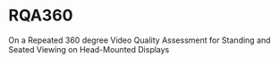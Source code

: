 # RQA360
On a Repeated 360 degree Video Quality Assessment for Standing and Seated Viewing on Head-Mounted Displays
